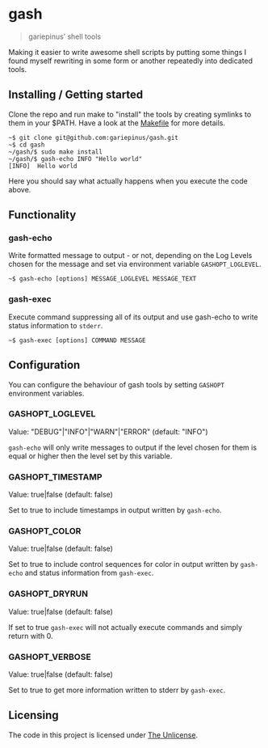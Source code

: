 # gash
> gariepinus’ shell tools

Making it easier to write awesome shell scripts by putting some things I found
myself rewriting in some form or another repeatedly into dedicated tools.

## Installing / Getting started

Clone the repo and run make to "install" the tools by creating symlinks to them
in your $PATH. Have a look at the [Makefile](Makefile) for more details.

```shell
~$ git clone git@github.com:gariepinus/gash.git
~$ cd gash
~/gash/$ sudo make install
~/gash/$ gash-echo INFO "Hello world"
[INFO]  Hello world
```

Here you should say what actually happens when you execute the code above.

## Functionality

### gash-echo

Write formatted message to output - or not, depending on the Log Levels
chosen for the message and set via environment variable `GASHOPT_LOGLEVEL`.

```
~$ gash-echo [options] MESSAGE_LOGLEVEL MESSAGE_TEXT
```

### gash-exec

Execute command suppressing all of its output and use gash-echo to write
status information to `stderr`.

```
~$ gash-exec [options] COMMAND MESSAGE
```

## Configuration

You can configure the behaviour of gash tools by setting `GASHOPT` environment
variables.

### GASHOPT_LOGLEVEL

Value: "DEBUG"|"INFO"|"WARN"|"ERROR" (default: "INFO")

`gash-echo` will only write messages to output if the level chosen for them
is equal or higher then the level set by this variable.

### GASHOPT_TIMESTAMP 

Value: true|false (default: false)

Set to true to include timestamps in output written by `gash-echo`.

### GASHOPT_COLOR

Value: true|false (default: false)

Set to true to include control sequences for color in output written by
`gash-echo` and status information from `gash-exec`.

### GASHOPT_DRYRUN

Value: true|false (default: false)

If set to true `gash-exec` will not actually execute commands and simply
return with 0.

### GASHOPT_VERBOSE

Value: true|false (default: false)

Set to true to get more information written to stderr by `gash-exec`.

## Licensing

The code in this project is licensed under [The Unlicense](LICENSE).
